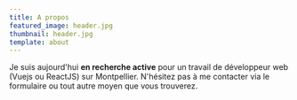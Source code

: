 ```yaml
---
title: A propos
featured_image: header.jpg
thumbnail: header.jpg
template: about
---
```


Je suis aujourd'hui **en recherche active** pour un travail de développeur web (Vuejs ou ReactJS) sur Montpellier. N'hésitez pas à me contacter via le formulaire ou tout autre moyen que vous trouverez.

<!-- En attendant, n'hésitez pas [télécharger mon CV](index/CV_Benjamin_Caradeuc.pdf) et à me [contacter](/contact). -->
